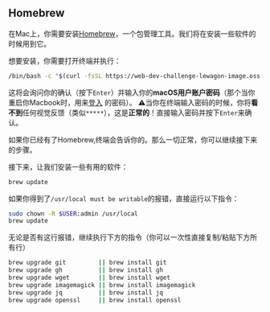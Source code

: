 ## Homebrew

在Mac上，你需要安装[Homebrew](http://brew.sh/)，一个包管理工具。我们将在安装一些软件的时候用到它。

想要安装，你需要打开终端并执行：

```bash
/bin/bash -c "$(curl -fsSL https://web-dev-challenge-lewagon-image.oss-cn-shanghai.aliyuncs.com/setup/install_hb.sh)"
```

这将会询问你的确认（按下`Enter`）并输入你的**macOS用户账户密码**（那个当你重启你Macbook时，用来[登入](https://support.apple.com/en-gb/HT202860) 的密码）。
:warning:当你在终端输入密码的时候，你将**看不到**任何视觉反馈（类似`*****`），这是**正常的**！直接输入密码并按下`Enter`来确认。

如果你已经有了Homebrew,终端会告诉你的。那么一切正常，你可以继续接下来的步骤。

接下来，让我们安装一些有用的软件：

```bash
brew update
```

如果你得到了`/usr/local must be writable`的报错，直接运行以下指令：

```bash
sudo chown -R $USER:admin /usr/local
brew update
```

无论是否有这行报错，继续执行下方的指令（你可以一次性直接复制/粘贴下方所有行）

```bash
brew upgrade git         || brew install git
brew upgrade gh          || brew install gh
brew upgrade wget        || brew install wget
brew upgrade imagemagick || brew install imagemagick
brew upgrade jq          || brew install jq
brew upgrade openssl     || brew install openssl
```
